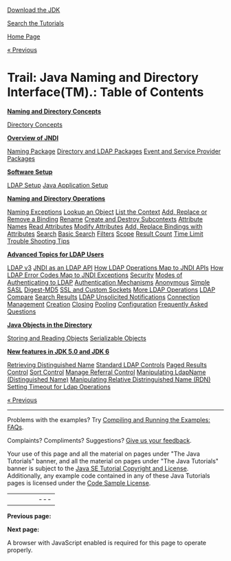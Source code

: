 [Download
the JDK](http://java.sun.com/javase/6/download.jsp)
  
[Search the
Tutorials](../search.html)

[Home Page](../index.html)

[« Previous](./index.html)

# Trail: Java Naming and Directory Interface(TM).: Table of Contents

**[Naming and Directory Concepts](concepts/index.html)**

[Directory Concepts](concepts/directory.html)

**[Overview of JNDI](overview/index.html)**

[Naming Package](overview/naming.html) [Directory and LDAP Packages](overview/dir.html) [Event and Service Provider Packages](overview/event.html)

**[Software Setup](software/index.html)**

[LDAP Setup](software/content.html) [Java Application Setup](software/package.html)

**[Naming and Directory Operations](ops/index.html)**

[Naming Exceptions](ops/exception.html) [Lookup an Object](ops/lookup.html) [List the Context](ops/list.html) [Add, Replace or Remove a Binding](ops/bind.html) [Rename](ops/rename.html) [Create and Destroy Subcontexts](ops/create.html) [Attribute Names](ops/attrnames.html) [Read Attributes](ops/getattrs.html) [Modify Attributes](ops/modattrs.html) [Add, Replace Bindings with Attributes](ops/bindattr.html) [Search](ops/search.html) [Basic Search](ops/basicsearch.html) [Filters](ops/filter.html) [Scope](ops/scope.html) [Result Count](ops/countlimit.html) [Time Limit](ops/timelimit.html) [Trouble Shooting Tips](ops/faq.html)

**[Advanced Topics for LDAP Users](ldap/index.html)**

[LDAP v3](ldap/ldap.html) [JNDI as an LDAP API](ldap/jndi.html) [How LDAP Operations Map to JNDI APIs](ldap/operations.html) [How LDAP Error Codes Map to JNDI Exceptions](ldap/exceptions.html) [Security](ldap/security.html) [Modes of Authenticating to LDAP](ldap/authentication.html) [Authentication Mechanisms](ldap/auth_mechs.html) [Anonymous](ldap/anonymous.html) [Simple](ldap/simple.html) [SASL](ldap/sasl.html) [Digest-MD5](ldap/digest.html) [SSL and Custom Sockets](ldap/ssl.html) [More LDAP Operations](ldap/rename.html) [LDAP Compare](ldap/compare.html) [Search Results](ldap/result.html) [LDAP Unsolicited Notifications](ldap/unsol.html) [Connection Management](ldap/connect.html) [Creation](ldap/create.html) [Closing](ldap/close.html) [Pooling](ldap/pool.html) [Configuration](ldap/config.html) [Frequently Asked Questions](ldap/faq.html)

**[Java Objects in the Directory](objects/index.html)**

[Storing and Reading Objects](objects/store.html) [Serializable Objects](objects/serial.html)

**[New features in JDK 5.0 and JDK 6](newstuff/index.html)**

[Retrieving Distinguished Name](newstuff/dn.html) [Standard LDAP Controls](newstuff/controls-std.html) [Paged Results Control](newstuff/paged-results.html) [Sort Control](newstuff/sort.html) [Manage Referral Control](newstuff/mdsaIT.html) [Manipulating LdapName (Distinguished Name)](newstuff/ldapname.html) [Manipulating Relative Distringuished Name (RDN)](newstuff/rdn.html) [Setting Timeout for Ldap Operations](newstuff/readtimeout.html)

[« Previous](./index.html)

---

Problems with the examples? Try [Compiling and Running
the Examples: FAQs](../information/run-examples.html).
  
Complaints? Compliments? Suggestions? [Give
us your feedback](http://download.oracle.com/javase/feedback.html).

Your use of this page and all the material on pages under "The Java Tutorials" banner,
and all the material on pages under "The Java Tutorials" banner is subject to the [Java SE Tutorial Copyright
and License](../information/license.html).
Additionally, any example code contained in any of these Java
Tutorials pages is licensed under the
[Code
Sample License](http://developers.sun.com/license/berkeley_license.html).

|  |  |  |  |  |
| --- | --- | --- | --- | --- |
| |  |  | | --- | --- | | duke image | Oracle logo | | [About Oracle](http://www.oracle.com/us/corporate/index.html) | [Oracle Technology Network](http://www.oracle.com/technology/index.html) | [Terms of Service](https://www.samplecode.oracle.com/servlets/CompulsoryClickThrough?type=TermsOfService) | Copyright © 1995, 2011 Oracle and/or its affiliates. All rights reserved. |

**Previous page:**
  
**Next page:**




A browser with JavaScript enabled is required for this page to operate properly.